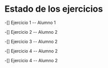 # Estado de los ejercicios

-[] Ejercicio 1 -- Alumno 1

-[] Ejercicio 2 -- Alumno 2

-[] Ejercicio 3 -- Alumno 2

-[] Ejercicio 4 -- Alumno 2

-[] Ejercicio 4 -- Alumno 2
